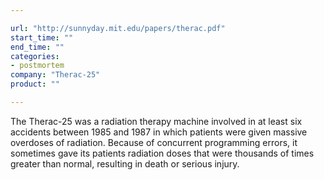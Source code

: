 ```yaml
---

url: "http://sunnyday.mit.edu/papers/therac.pdf"
start_time: ""
end_time: ""
categories:
- postmortem
company: "Therac-25"
product: ""

---
```


The Therac-25 was a radiation therapy machine involved in at least six accidents between 1985 and 1987 in which patients were given massive overdoses of radiation. Because of concurrent programming errors, it sometimes gave its patients radiation doses that were thousands of times greater than normal, resulting in death or serious injury.
